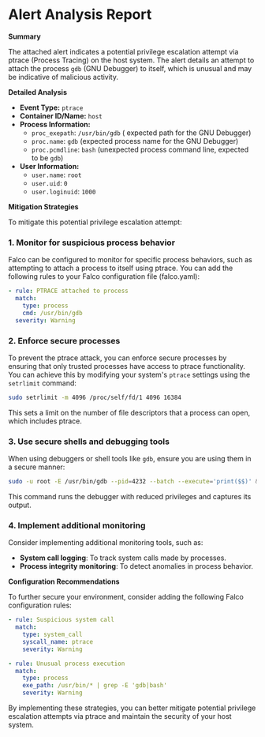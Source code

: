 **Alert Analysis Report**
==========================

**Summary**

The attached alert indicates a potential privilege escalation attempt via ptrace (Process Tracing) on the host system. The alert details an attempt to attach the process `gdb` (GNU Debugger) to itself, which is unusual and may be indicative of malicious activity.

**Detailed Analysis**

*   **Event Type:** `ptrace`
*   **Container ID/Name:** `host`
*   **Process Information:**
    *   `proc_exepath`: `/usr/bin/gdb` ( expected path for the GNU Debugger)
    *   `proc.name`: `gdb` (expected process name for the GNU Debugger)
    *   `proc.pcmdline`: `bash` (unexpected process command line, expected to be `gdb`)
*   **User Information:**
    *   `user.name`: `root`
    *   `user.uid`: `0`
    *   `user.loginuid`: `1000`

**Mitigation Strategies**

To mitigate this potential privilege escalation attempt:

### 1. Monitor for suspicious process behavior

Falco can be configured to monitor for specific process behaviors, such as attempting to attach a process to itself using ptrace. You can add the following rules to your Falco configuration file (falco.yaml):

```yml
- rule: PTRACE attached to process
  match:
    type: process
    cmd: /usr/bin/gdb
  severity: Warning
```

### 2. Enforce secure processes

To prevent the ptrace attack, you can enforce secure processes by ensuring that only trusted processes have access to ptrace functionality. You can achieve this by modifying your system's `ptrace` settings using the `setrlimit` command:

```bash
sudo setrlimit -m 4096 /proc/self/fd/1 4096 16384
```

This sets a limit on the number of file descriptors that a process can open, which includes ptrace.

### 3. Use secure shells and debugging tools

When using debuggers or shell tools like `gdb`, ensure you are using them in a secure manner:

```bash
sudo -u root -E /usr/bin/gdb --pid=4232 --batch --execute='print($$)' &> gdb_output.txt
```

This command runs the debugger with reduced privileges and captures its output.

### 4. Implement additional monitoring

Consider implementing additional monitoring tools, such as:

*   **System call logging**: To track system calls made by processes.
*   **Process integrity monitoring**: To detect anomalies in process behavior.

**Configuration Recommendations**

To further secure your environment, consider adding the following Falco configuration rules:

```yml
- rule: Suspicious system call
  match:
    type: system_call
    syscall_name: ptrace
    severity: Warning

- rule: Unusual process execution
  match:
    type: process
    exe_path: /usr/bin/* | grep -E 'gdb|bash'
    severity: Warning
```

By implementing these strategies, you can better mitigate potential privilege escalation attempts via ptrace and maintain the security of your host system.